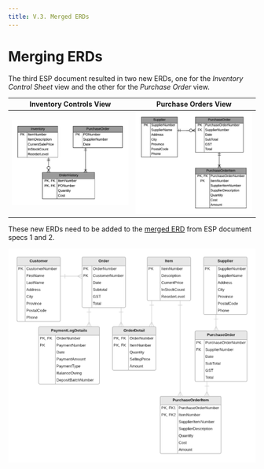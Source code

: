 ```yaml
---
title: V.3. Merged ERDs
---
```

# Merging ERDs

The third ESP document resulted in two new ERDs, one for the *Inventory Control Sheet* view and the other for the *Purchase Order* view.

| Inventory Controls View | Purchase Orders View |
| ----------------------|--------------------- |
| ![](./ESP-3A-InventoryControlSheet.png) | ![](./ESP-3B-PurchaseOrders.png) |

These new ERDs need to be added to the [merged ERD](ESP-Merge-1and2.md) from ESP document specs 1 and 2.

![](./ESP-Merge-With-ESP-3.png)
